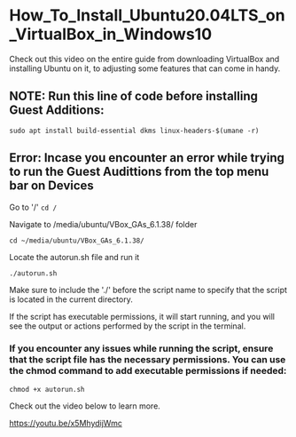 # How_To_Install_Ubuntu20.04LTS_on_VirtualBox_in_Windows10

Check out this video on the entire guide from downloading VirtualBox and installing Ubuntu on it, to adjusting some features that can come in handy.

## NOTE: Run this line of code before installing Guest Additions:

```sudo apt install build-essential dkms linux-headers-$(umane -r)```

## Error: Incase you encounter an error while trying to run the Guest Audittions from the top menu bar on Devices

Go to '/'
```cd /```

Navigate to /media/ubuntu/VBox_GAs_6.1.38/ folder

```cd ~/media/ubuntu/VBox_GAs_6.1.38/ ```

Locate the autorun.sh file and run it

```./autorun.sh```

Make sure to include the './' before the script name to specify that the script is located in the current directory.

If the script has executable permissions,  it will start running, and you will see the output or actions performed by the script in the terminal.


### If you encounter any issues while running the script, ensure that the script file has the necessary permissions. You can use the chmod command to add executable permissions if needed:

```chmod +x autorun.sh```

Check out the video below to learn more.

https://youtu.be/x5MhydijWmc
